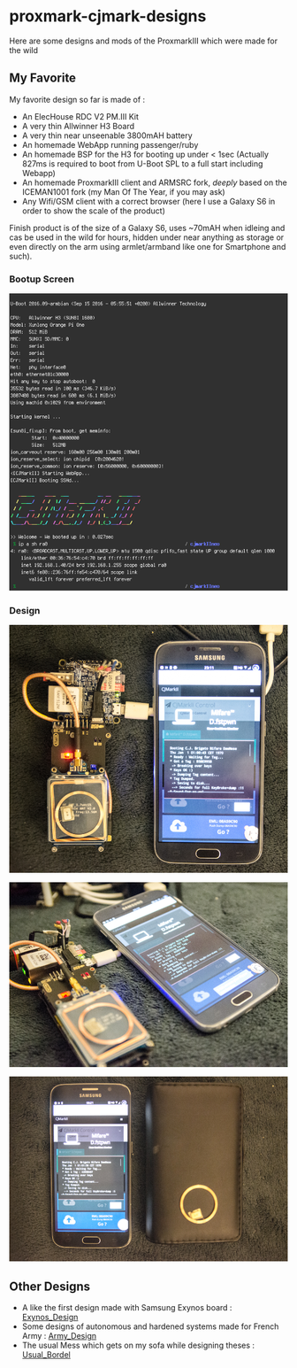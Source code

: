 # proxmark-cjmark-designs
Here are some designs and mods of the ProxmarkIII which were made for the wild

## My Favorite

My favorite design so far is made of :
- An ElecHouse RDC V2 PM.III Kit
- A very thin Allwinner H3 Board
- A very thin near unseenable 3800mAH battery
- An homemade WebApp running passenger/ruby
- An homemade BSP for the H3 for booting up under < 1sec (Actually 827ms is required to boot from U-Boot SPL to a full start including Webapp)
- An homemade ProxmarkIII client and ARMSRC fork, _deeply_ based on the ICEMAN1001 fork (my Man Of The Year, if you may ask)
- Any Wifi/GSM client with a correct browser (here I use a Galaxy S6 in order to show the scale of the product)

Finish product is of the size of a Galaxy S6, uses ~70mAH when idleing and cas be used in the wild for hours, hidden under near anything as storage or even directly on the arm using armlet/armband like one for Smartphone and such).

### Bootup Screen

![CJmarkII-Bootup](https://raw.githubusercontent.com/cjbrigato/proxmark-cjmark-designs/master/cjmarkII/cjmarkII-bootup.png)

### Design

![Design1_1](https://raw.githubusercontent.com/cjbrigato/proxmark-cjmark-designs/master/cjmarkII/_DSC6666.jpg)

![Design1_2](https://raw.githubusercontent.com/cjbrigato/proxmark-cjmark-designs/master/cjmarkII/_DSC6669.jpg)

![Design1_3](https://raw.githubusercontent.com/cjbrigato/proxmark-cjmark-designs/master/cjmarkII/_DSC6676.jpg)

## Other Designs

- A like the first design made with Samsung Exynos board : [Exynos_Design](https://github.com/cjbrigato/proxmark-cjmark-designs/tree/master/design2)
- Some designs of autonomous and hardened systems made for French Army : [Army_Design](https://github.com/cjbrigato/proxmark-cjmark-designs/tree/master/french_army_design)
- The usual Mess which gets on my sofa while designing theses : [Usual_Bordel](https://github.com/cjbrigato/proxmark-cjmark-designs/blob/master/usual_bordel_2016_09_04.jpg)


